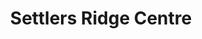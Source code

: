 ---
title: "Settlers Ridge Centre"
url: /smiths-falls/settlers-ridge-centre/
shop: Einkaufszentrum
---